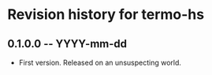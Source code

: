 # Revision history for termo-hs

## 0.1.0.0 -- YYYY-mm-dd

* First version. Released on an unsuspecting world.
